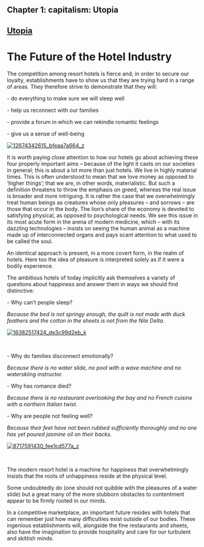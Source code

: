 Chapter  1: capitalism: Utopia
-----------------------------

[Utopia](../category/capitalism/utopia/index.html)
--------------------------------------------------

The Future of the Hotel Industry
================================

The competition among resort hotels is fierce and, in order to secure our loyalty, establishments have to show us that they are trying hard in a range of areas. They therefore strive to demonstrate that they will:

<span style="font-weight: 400;">- do everything to make sure we will sleep well</span>

<span style="font-weight: 400;">- help us reconnect with our families</span>

<span style="font-weight: 400;">- provide a forum in which we can rekindle romantic feelings</span>

<span style="font-weight: 400;">- give us a sense of well-being</span>

[![12674342615\_bfeaa7a664\_z](http://i2.wp.com/www.thebookoflife.org/wp-content/uploads/2015/10/12674342615_bfeaa7a664_z.jpg?resize=635%2C424)](http://i1.wp.com/www.thebookoflife.org/wp-content/uploads/2015/10/12674342615_bfeaa7a664_z.jpg)

It is worth paying close attention to how our hotels go about achieving these four properly important aims – because of the light it casts on our societies in general; this is about a lot more than just hotels. We live in highly material times. This is often understood to mean that we love money as opposed to ‘higher things’; that we are, in other words, materialistic. But such a definition threatens to throw the emphasis on greed, whereas the real issue is broader and more intriguing. It is rather the case that we overwhelmingly treat human beings as creatures whose only pleasures – and sorrows – are those that occur in the body. The lion’s share of the economy is devoted to satisfying physical, as opposed to psychological needs. We see this issue in its most acute form in the arena of modern medicine, which – with its dazzling technologies – insists on seeing the human animal as a machine made up of interconnected organs and pays scant attention to what used to be called the soul.

<span style="font-weight: 400;">An identical approach is present, in a more covert form, in the realm of hotels. Here too the idea of pleasure is interpreted solely as if it were a bodily experience.</span>

<span style="font-weight: 400;">The ambitious hotels of today implicitly ask themselves a variety of questions about happiness and answer them in ways we should find distinctive:</span>

<span style="font-weight: 400;">- Why can’t people sleep?</span>

*<span style="font-weight: 400;">Because the bed is not springy enough, the quilt is not made with duck feathers and the cotton in the sheets is not from the Nile Delta.</span>*

[![16382517424\_de3c99d2eb\_k](http://i1.wp.com/www.thebookoflife.org/wp-content/uploads/2015/10/16382517424_de3c99d2eb_k.jpg?resize=550%2C634)](http://i0.wp.com/www.thebookoflife.org/wp-content/uploads/2015/10/16382517424_de3c99d2eb_k.jpg)

 

<span style="font-weight: 400;">- Why do families disconnect emotionally?</span>

*<span style="font-weight: 400;">Because there is no water slide, no pool with a wave machine and no waterskiing instructor.</span>*

<span style="font-weight: 400;">- Why has romance died?</span>

<span style="font-weight: 400;">*Because there is no restaurant overlooking the bay and no French cuisine with a northern Italian twist.*</span>

<span style="font-weight: 400;">- Why are people not feeling well?</span>

*<span style="font-weight: 400;">Because their feet have not been rubbed sufficiently thoroughly and no one has yet poured jasmine oil on their backs.</span>*

[![8717591430\_fee1cd577a\_z](http://i0.wp.com/www.thebookoflife.org/wp-content/uploads/2015/10/8717591430_fee1cd577a_z.jpg?resize=635%2C423)](http://i2.wp.com/www.thebookoflife.org/wp-content/uploads/2015/10/8717591430_fee1cd577a_z.jpg)

 

<span style="font-weight: 400;">The modern resort hotel is a machine for happiness that overwhelmingly insists that the roots of unhappiness reside at the physical level.</span>

<span style="font-weight: 400;">Some undoubtedly do (one should not quibble with the pleasures of a water slide) but a great many of the more stubborn obstacles to contentment appear to be firmly rooted in our minds.</span>

<span style="font-weight: 400;">In a competitive marketplace, an important future resides with hotels that can remember just how many difficulties exist outside of our bodies. These ingenious establishments will, alongside the fine restaurants and sheets, also have the imagination to provide hospitality and care for our turbulent and skittish minds.</span>

